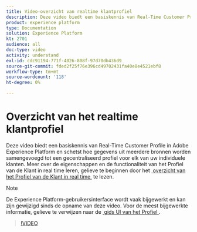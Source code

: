 ```yaml
---
title: Video-overzicht van realtime klantprofiel
description: Deze video biedt een basiskennis van Real-Time Customer Profile in Adobe Experience Platform en schetst hoe u door profielen in de gebruikersinterface van Experience Platform kunt bladeren.
product: experience platform
type: Documentation
solution: Experience Platform
kt: 2701
audience: all
doc-type: video
activity: understand
exl-id: cdc91194-771f-4026-808f-97d70db436d9
source-git-commit: fded2f25f76e396cd49702431fa40e8e4521ebf8
workflow-type: tm+mt
source-wordcount: '118'
ht-degree: 0%

---
```


# Overzicht van het realtime klantprofiel

Deze video biedt een basiskennis van Real-Time Customer Profile in Adobe Experience Platform en schetst hoe gegevens uit meerdere bronnen worden samengevoegd tot een gecentraliseerd profiel voor elk van uw individuele klanten. Meer over de eigenschappen en de functionaliteit van het Profiel van de Klant in real time leren, gelieve te beginnen door het [&#x200B; overzicht van het Profiel van de Klant in real time &#x200B;](../home.md) te lezen.

>[!NOTE]
>
>De Experience Platform-gebruikersinterface wordt vaak bijgewerkt en kan zijn gewijzigd sinds de opname van deze video. Voor de meest bijgewerkte informatie, gelieve te verwijzen naar de [&#x200B; gids UI van het Profiel &#x200B;](../ui/user-guide.md).

>[!VIDEO](https://video.tv.adobe.com/v/27251?quality=12&learn=on&captions=eng)
